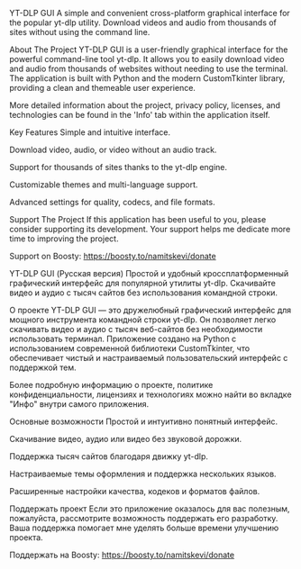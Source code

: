 YT-DLP GUI
A simple and convenient cross-platform graphical interface for the popular yt-dlp utility. Download videos and audio from thousands of sites without using the command line.

About The Project
YT-DLP GUI is a user-friendly graphical interface for the powerful command-line tool yt-dlp. It allows you to easily download video and audio from thousands of websites without needing to use the terminal. The application is built with Python and the modern CustomTkinter library, providing a clean and themeable user experience.

More detailed information about the project, privacy policy, licenses, and technologies can be found in the 'Info' tab within the application itself.

Key Features
Simple and intuitive interface.

Download video, audio, or video without an audio track.

Support for thousands of sites thanks to the yt-dlp engine.

Customizable themes and multi-language support.

Advanced settings for quality, codecs, and file formats.

Support The Project
If this application has been useful to you, please consider supporting its development. Your support helps me dedicate more time to improving the project.

Support on Boosty: https://boosty.to/namitskevi/donate

YT-DLP GUI (Русская версия)
Простой и удобный кроссплатформенный графический интерфейс для популярной утилиты yt-dlp. Скачивайте видео и аудио с тысяч сайтов без использования командной строки.

О проекте
YT-DLP GUI — это дружелюбный графический интерфейс для мощного инструмента командной строки yt-dlp. Он позволяет легко скачивать видео и аудио с тысяч веб-сайтов без необходимости использовать терминал. Приложение создано на Python с использованием современной библиотеки CustomTkinter, что обеспечивает чистый и настраиваемый пользовательский интерфейс с поддержкой тем.

Более подробную информацию о проекте, политике конфиденциальности, лицензиях и технологиях можно найти во вкладке "Инфо" внутри самого приложения.

Основные возможности
Простой и интуитивно понятный интерфейс.

Скачивание видео, аудио или видео без звуковой дорожки.

Поддержка тысяч сайтов благодаря движку yt-dlp.

Настраиваемые темы оформления и поддержка нескольких языков.

Расширенные настройки качества, кодеков и форматов файлов.

Поддержать проект
Если это приложение оказалось для вас полезным, пожалуйста, рассмотрите возможность поддержать его разработку. Ваша поддержка помогает мне уделять больше времени улучшению проекта.

Поддержать на Boosty: https://boosty.to/namitskevi/donate
